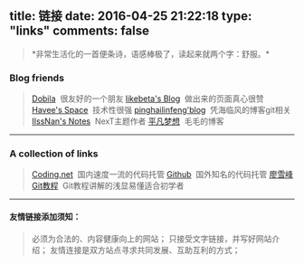 title: 链接
date: 2016-04-25 21:22:18
type: "links"
comments: false
---
<blockquote class="blockquote-center">
    *非常生活化的一首便条诗，语感棒极了，读起来就两个字：舒服。*

</blockquote>

### Blog friends

> [Dobila](https://github.com/eorza "Dobila")&nbsp;&nbsp;很友好的一个朋友
> [likebeta's Blog](http://blog.ixxoo.me/ "likebeta's")&nbsp;&nbsp;做出来的页面真心很赞
> [Havee's Space](http://havee.me/ "Havee's Space")&nbsp;&nbsp;技术性很强
> [pinghailinfeng'blog](https://jeffsui.github.io/ "pinghailinfeng'blog")&nbsp;&nbsp;凭海临风的博客git相关
> [IIssNan's Notes](http://notes.iissnan.com/ "IIssNan's Notes")&nbsp;&nbsp;NexT主题作者
> [平凡梦想](http://blog.rechar.net/ "毛毛的博客")&nbsp;&nbsp;毛毛的博客



---


### A collection of links

> [Coding.net](http://coding.net/ "Coding")&nbsp;&nbsp;国内速度一流的代码托管
> [Github](http://github.com "Github")&nbsp;&nbsp;国外知名的代码托管
> [廖雪峰Git教程](http://www.liaoxuefeng.com/wiki/0013739516305929606dd18361248578c67b8067c8c017b000 "廖雪峰Git教程")&nbsp;&nbsp;Git教程讲解的浅显易懂适合初学者



---

#### 友情链接添加须知：

> 必须为合法的、内容健康向上的网站；
> 只接受文字链接，并写好网站介绍；
> 友情连接是双方站点寻求共同发展、互助互利的方式；
